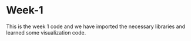 # Week-1
This is the week 1 code and we have imported the necessary libraries and learned some visualization code.
